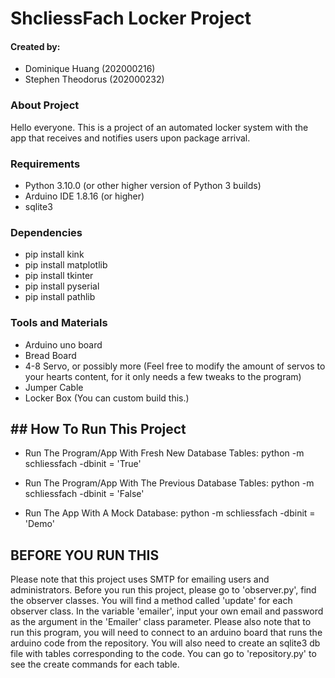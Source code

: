 # ShcliessFach Locker Project

#### Created by:
* Dominique Huang (202000216)
* Stephen Theodorus (202000232)


### About Project
Hello everyone. This is a project of an automated locker system with the app that receives and notifies users upon package arrival.

### Requirements
* Python 3.10.0 (or other higher version of Python 3 builds)
* Arduino IDE 1.8.16 (or higher)
* sqlite3

### Dependencies 
* pip install kink
* pip install matplotlib
* pip install tkinter
* pip install pyserial
* pip install pathlib

### Tools and Materials
* Arduino uno board
* Bread Board 
* 4-8 Servo, or possibly more (Feel free to modify the amount of servos to your hearts content, for it only needs a few tweaks to the program)
* Jumper Cable
* Locker Box (You can custom build this.)

## ## How To Run This Project
* Run The Program/App With Fresh New Database Tables: python -m schliessfach -dbinit = 'True'

* Run The Program/App With The Previous Database Tables: python -m schliessfach -dbinit = 'False'

* Run The App With A Mock Database: python -m schliessfach -dbinit = 'Demo'

## BEFORE YOU RUN THIS
Please note that this project uses SMTP for emailing users and administrators. Before you run this project, please go to 'observer.py', find the observer classes. You will find a method called 'update' for each observer class. In the variable 'emailer', input your own email and password as the argument in the 'Emailer' class parameter. Please also note that to run this program, you will need to connect to an arduino board that runs the arduino code from the repository. You will also need to create an sqlite3 db file with tables corresponding to the code. You can go to 'repository.py' to see the create commands for each table.
